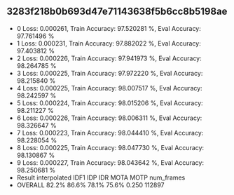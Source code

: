 3283f218b0b693d47e71143638f5b6cc8b5198ae
----------------------------------------
-  0 Loss:  0.000261, Train Accuracy: 97.520281 %, Eval Accuracy: 97.761496 %
-  1 Loss:  0.000231, Train Accuracy: 97.882022 %, Eval Accuracy: 97.403812 %
-  2 Loss:  0.000226, Train Accuracy: 97.941973 %, Eval Accuracy: 98.264785 %
-  3 Loss:  0.000225, Train Accuracy: 97.972220 %, Eval Accuracy: 98.215840 %
-  4 Loss:  0.000225, Train Accuracy: 98.007517 %, Eval Accuracy: 98.242597 %
-  5 Loss:  0.000224, Train Accuracy: 98.015206 %, Eval Accuracy: 98.211227 %
-  6 Loss:  0.000226, Train Accuracy: 98.006311 %, Eval Accuracy: 98.326647 %
-  7 Loss:  0.000223, Train Accuracy: 98.044410 %, Eval Accuracy: 98.228054 %
-  8 Loss:  0.000225, Train Accuracy: 98.047730 %, Eval Accuracy: 98.130867 %
-  9 Loss:  0.000227, Train Accuracy: 98.043642 %, Eval Accuracy: 98.250681 %
- Result interpolated  IDF1    IDP    IDR     MOTA  MOTP num_frames
- OVERALL              82.2%  86.6%  78.1%    75.6% 0.250     112897

